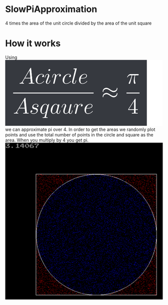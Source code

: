 # SlowPiApproximation
4 times the area of the unit circle divided by the area of the unit square

# How it works
Using 
![math](math.png)
we can approximate pi over 4. In order to get the areas we randomly plot points and use the total number of points in the circle and square as the area. When you multiply by 4 you get pi.
![program image](pi.png)
